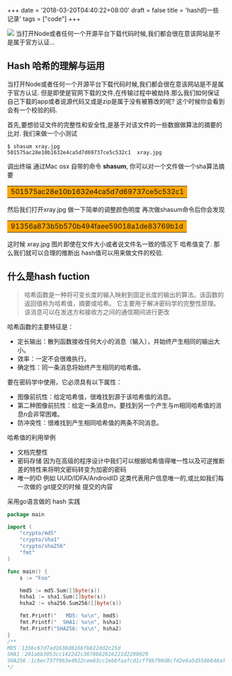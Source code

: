 +++
date = '2018-03-20T04:40:22+08:00'
draft = false
title = 'hash的一些记录'
tags = ["code"]
+++

![](/images/eb20681b7a24e34a8856bfa8b034cb0d.xray.webp)
当打开Node或者任何一个开源平台下载代码时候,我们都会很在意该网站是不是属于官方认证...
<!-- more -->

## Hash 哈希的理解与运用


当打开Node或者任何一个开源平台下载代码时候,我们都会很在意该网站是不是属于官方认证.
但是即使是官网下载的文件,在传输过程中被劫持.那么我们如何保证自己下载的app或者说源代码又或是zip是属于没有被篡改的呢?
这个时候你会看到 会有一个校验的码.





首先,要想验证文件的完整性和安全性,是基于对该文件的一些数据做算法的摘要的比对.
我们来做一个小测试
```shell script
$ shasum xray.jpg                                          
501575ac28e10b1632e4ca5d7d69737ce5c532c1  xray.jpg
```
调出终端 通过Mac osx 自带的命令 **shasum**,
你可以对一个文件做一个sha算法摘要 
<table><tr><td bgcolor=orange>501575ac28e10b1632e4ca5d7d69737ce5c532c1</td></tr></table>
然后我们打开xray.jpg 做一下简单的调整颜色明度 再次做shasum命令后你会发现
<table><tr><td bgcolor=orange>91356a873b5b570b494faee59018a1de83769b1d</td></tr></table>
这时候 xray.jpg 图片即使在文件大小或者说文件名一致的情况下 哈希值变了. 那么我们就可以合理的推断出 
hash值可以用来做文件的校验.

## 什么是hash fuction

>哈希函数是一种将可变长度的输入映射到固定长度的输出的算法。该函数的返回值称为哈希值，摘要或哈希。
 它主要用于解决密码学的完整性原理。该消息可以在发送方和接收方之间的通信期间进行更改

哈希函数的主要特征是：
- 定长输出：散列函数接收任何大小的消息（输入），并始终产生相同的输出大小。
- 效率：一定不会很难执行。
- 确定性：同一条消息将始终产生相同的哈希值。

要在密码学中使用，它必须具有以下属性：
- 图像前抗性：给定哈希值，很难找到源于该哈希值的消息。
- 第二种图像前抗性：给定一条消息m，要找到另一个产生与m相同哈希值的消息n会非常困难。
- 防冲突性：很难找到产生相同哈希值的两条不同消息。

哈希值的利用举例
- 文档完整性
- 密码存储 因为在高级的程序设计中我们可以根据哈希值得唯一性以及可逆推断差的特性来将明文密码转变为加密的密码
- 唯一的ID 例如 UUID/IDFA/AndroidID 这类代表用户信息唯一的,或比如我们每一次做的 git提交的时候 提交的内容


采用go语言做的 hash 实践 
```go
package main

import (
	"crypto/md5"
	"crypto/sha1"
	"crypto/sha256"
	"fmt"
)

func main() {
	s := "Foo"

	hmd5 := md5.Sum([]byte(s))
	hsha1 := sha1.Sum([]byte(s))
	hsha2 := sha256.Sum256([]byte(s))

	fmt.Printf("   MD5: %x\n", hmd5)
	fmt.Printf("  SHA1: %x\n", hsha1)
	fmt.Printf("SHA256: %x\n", hsha2)
}
/**
MD5：1356c67d7ad1638d816bfb822dd2c25d 
SHA1：201a6b3053cc1422d2c3670b62616221d2290929 
SHA256：1cbec737f863e4922cee63cc2ebbfaafcd1cff8b790d8cfd2e6a5d550b648afa
*/

```
